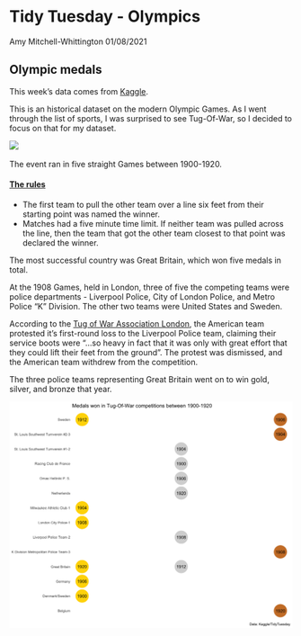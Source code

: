 Tidy Tuesday - Olympics
================
Amy Mitchell-Whittington
01/08/2021

## Olympic medals

This week’s data comes from
[Kaggle](https://www.kaggle.com/heesoo37/120-years-of-olympic-history-athletes-and-results?select=noc_regions.csv).

This is an historical dataset on the modern Olympic Games. As I went
through the list of sports, I was surprised to see Tug-Of-War, so I
decided to focus on that for my dataset.

![](https://media.giphy.com/media/2xPJgvjnr456xOQTmW/giphy.gif)

The event ran in five straight Games between 1900-1920.

#### [The rules](https://olympic.ca/2014/07/22/olympic-tug-of-war-and-its-controversial-demise/)

-   The first team to pull the other team over a line six feet from
    their starting point was named the winner.
-   Matches had a five minute time limit. If neither team was pulled
    across the line, then the team that got the other team closest to
    that point was declared the winner.

The most successful country was Great Britain, which won five medals in
total.

At the 1908 Games, held in London, three of five the competing teams
were police departments - Liverpool Police, City of London Police, and
Metro Police “K” Division. The other two teams were United States and
Sweden.

According to the [Tug of War Association
London](http://tugofwar.co.uk/olympics-history), the American team
protested it’s first-round loss to the Liverpool Police team, claiming
their service boots were “…so heavy in fact that it was only with great
effort that they could lift their feet from the ground”. The protest was
dismissed, and the American team withdrew from the competition.

The three police teams representing Great Britain went on to win gold,
silver, and bronze that year.

![](27-07-2021-olympics_files/figure-gfm/tug%20plot-1.png)<!-- -->
